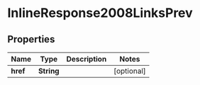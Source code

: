 
# InlineResponse2008LinksPrev

## Properties
Name | Type | Description | Notes
------------ | ------------- | ------------- | -------------
**href** | **String** |  |  [optional]



